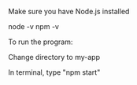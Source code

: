Make sure you have Node.js installed

node -v
npm -v


To run the program:

Change directory to my-app

In terminal, type "npm start"
